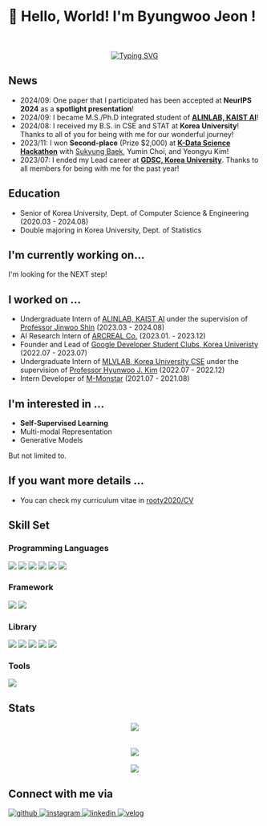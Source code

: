 # 👋 Hello, World! I'm Byungwoo Jeon !
<div align="center">
<br><br>
<a href="https://git.io/typing-svg"><img src="https://readme-typing-svg.demolab.com?font=Lobster&size=33&pause=1000&center=true&vCenter=true&random=false&width=435&lines=Hello%2C+I'm+Byungwoo+Jeon;Research+on+machine+learning" alt="Typing SVG" /></a>
<br>
<div align="left">


## News
- 2024/09: One paper that I participated has been accepted at **NeurIPS 2024** as a **spotlight presentation**!
- 2024/09: I became M.S./Ph.D integrated student of [**ALINLAB, KAIST AI**](https://alinlab.kaist.ac.kr/index.html)!
- 2024/08: I received my B.S. in CSE and STAT at **Korea University**! Thanks to all of you for being with me for our wonderful journey!
- 2023/11: I won **Second-place** (Prize $2,000) at [**K-Data Science Hackathon**](http://kdatascience.kr/hackathon/competition) with [Sukyung Baek](https://github.com/braveseokyung), Yumin Choi, and Yeongyu Kim!
- 2023/07: I ended my Lead career at **[GDSC, Korea University](https://developers.google.com/community/gdsc)**. Thanks to all members for being with me for the past year!

## Education
- Senior of Korea University, Dept. of Computer Science & Engineering (2020.03 - 2024.08)
- Double majoring in Korea University, Dept. of Statistics

## I'm currently working on...
I'm looking for the NEXT step!

## I worked on ...
- Undergraduate Intern of [ALINLAB, KAIST AI](https://alinlab.kaist.ac.kr/index.html) under the supervision of [Professor Jinwoo Shin](https://alinlab.kaist.ac.kr/shin.html) (2023.03 - 2024.08)
- AI Research Intern of [ARCREAL Co.](https://arcreal.com/) (2023.01. - 2023.12)
- Founder and Lead of [Google Developer Student Clubs, Korea Univeristy](https://developers.google.com/community/gdsc) (2022.07 - 2023.07)
- Undergraduate Intern of [MLVLAB, Korea University CSE](https://www.hyunwoojkim.com/) under the supervision of [Professor Hyunwoo J. Kim](https://www.hyunwoojkim.com/people) (2022.07 - 2022.12)
- Intern Developer of [M-Monstar](https://www.mmonstar.co.kr/) (2021.07 - 2021.08)
  
## I'm interested in ... 
- **Self-Supervised Learning**
- Multi-modal Representation
- Generative Models

But not limited to.

## If you want more details ... 
- You can check my curriculum vitae in [rooty2020/CV](https://rootyjeon.github.io/assets/CV_ByungwooJeon.pdf)
 
## Skill Set  

### Programming Languages  
<img src="https://img.shields.io/badge/Python-3776AB?style=rounded-lg&logo=Python&logoColor=yellow"/> <img src="https://img.shields.io/badge/C-A8B9CC?style=rounded-lg&logo=C&logoColor=orange"/> <img src="https://img.shields.io/badge/C++-00599C?style=rounded-lg&logo=cplusplus&logoColor=white"> <img src="https://img.shields.io/badge/Javascript-F7DF1E?style=rounded-lg&logo=Javascript&logoColor=black"/> <img src="https://img.shields.io/badge/PHP-777BB4?style=rounded-lg&logo=PHP&logoColor=white"/> <img src="https://img.shields.io/badge/R-276DC3?style=rounded-lg&logo=R&logoColor=black">
### Framework
<img src="https://img.shields.io/badge/Laravel-FF2D20?style=rounded-lg&logo=laravel&logoColor=white"/> <img src="https://img.shields.io/badge/Spring-6DB33F?style=rounded-lg&logo=Spring&logoColor=white"/>
### Library
<img src="https://img.shields.io/badge/Pytorch-EE4C2C?style=rounded-lg&logo=Pytorch&logoColor=white"/> <img src="https://img.shields.io/badge/Tensorflow-FF6F00?style=rounded-lg&logo=Tensorflow&logoColor=white"/> <img src="https://img.shields.io/badge/scikit--learn-F7931E?style=rounded-lg&logo=scikit-learn&logoColor=blue"/> <img src="https://img.shields.io/badge/jQuery-0769AD?style=rounded-lg&logo=jQuery&logoColor=black"/> <img src="https://img.shields.io/badge/Bootstrap-7952B3?style=rounded-lg&logo=Bootstrap&logoColor=white"/>
### Tools
<img src="https://img.shields.io/badge/Linux-FCC624?style=rounded-lg&logo=Linux&logoColor=black"/>

## Stats  
<div align="center"><img src="https://github-readme-stats.vercel.app/api?username=rootyJeon&show_icons=true&count_private=true&hide_border=true" align="center" /></div>  


<br/>  

  

<br/>  

<div align='center'> <img src="http://mazassumnida.wtf/api/v2/generate_badge?boj=rooty2020"></div>

<br/>  

<div align="center"> <img src="https://komarev.com/ghpvc/?username=rootyJeon&&style=rounded-lg" align="center" />
</div>

## Connect with me via
<div align="left">
<a href="https://github.com/rootyJeon" target="_blank">
<img src=https://img.shields.io/badge/github-%2324292e.svg?&style=for-the-badge&logo=github&logoColor=white alt=github style="margin-bottom: 5px;" />
</a>
<a href="https://instagram.com/im._.bw_" target="_blank">
<img src=https://img.shields.io/badge/instagram-%23000000.svg?&style=for-the-badge&logo=instagram&logoColor=white alt=instagram style="margin-bottom: 5px;" />
</a>
<a href="https://www.linkedin.com/in/byungwoo-jeon-53224420a/">
<img src=https://img.shields.io/badge/LinkedIn-0A66C2?&style=for-the-badge&logo=LinkedIn&logoColor=white alt=linkedin style="margin-bottom: 5px;" />
</a>
<a href="https://velog.io/@rooty1362" target="_blank">
<img src=https://img.shields.io/badge/velog-%2300B388.svg?&style=for-the-badge&logo=micro.blog&logoColor=white alt=velog style="margin-bottom: 5px;" />
</a>
</div>

<br />
